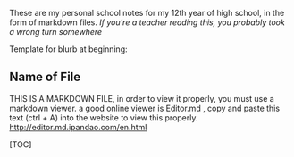 These are my personal school notes for my 12th year of high school, in the form of markdown files.
*If you're a teacher reading this, you probably took a wrong turn somewhere*

Template for blurb at beginning:
## Name of File
THIS IS A MARKDOWN FILE, in order to view it properly, you must use a markdown viewer. a good online viewer is Editor.md , copy and paste this text (ctrl + A) into the website to view this properly.
http://editor.md.ipandao.com/en.html

[TOC]

